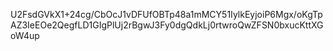 U2FsdGVkX1+24cg/CbOcJ1vDFUfOBTp48a1mMCY51IylkEyjoiP6Mgx/oKgTpAZ3IeEOe2QegfLD1GIgPlUj2rBgwJ3Fy0dgQdkLj0rtwroQwZFSN0bxucKttXGoW4up